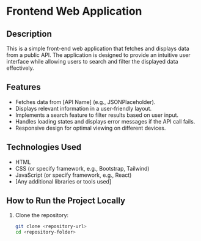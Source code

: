 # Frontend Web Application

## Description
This is a simple front-end web application that fetches and displays data from a public API. The application is designed to provide an intuitive user interface while allowing users to search and filter the displayed data effectively.

## Features
- Fetches data from [API Name] (e.g., JSONPlaceholder).
- Displays relevant information in a user-friendly layout.
- Implements a search feature to filter results based on user input.
- Handles loading states and displays error messages if the API call fails.
- Responsive design for optimal viewing on different devices.

## Technologies Used
- HTML
- CSS (or specify framework, e.g., Bootstrap, Tailwind)
- JavaScript (or specify framework, e.g., React)
- [Any additional libraries or tools used]

## How to Run the Project Locally
1. Clone the repository:
   ```bash
   git clone <repository-url>
   cd <repository-folder>
                                                                                                                                                                                       
